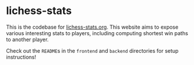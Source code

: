 # lichess-stats

This is the codebase for [lichess-stats.org](https://lichess-stats.org). This website aims to expose
various interesting stats to players, including computing shortest win paths to another player.

Check out the `README`s in the `frontend` and `backend` directories for setup instructions!
